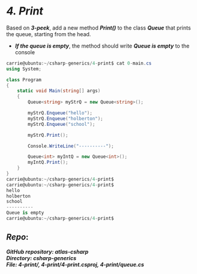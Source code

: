 # ***4. Print***

Based on ***3-peek***, add a new method ***Print()*** to the class ***Queue<T>*** that prints the queue, starting from the head.

- ***If the queue is empty***, the method should write ***Queue is empty*** to the console
```csharp
carrie@ubuntu:~/csharp-generics/4-print$ cat 0-main.cs
using System;

class Program
{
    static void Main(string[] args)
    {
        Queue<string> myStrQ = new Queue<string>();

        myStrQ.Enqueue("hello");
        myStrQ.Enqueue("holberton");
        myStrQ.Enqueue("school");

        myStrQ.Print();

        Console.WriteLine("----------");

        Queue<int> myIntQ = new Queue<int>();
        myIntQ.Print();
    }
}
carrie@ubuntu:~/csharp-generics/4-print$
carrie@ubuntu:~/csharp-generics/4-print$
hello
holberton
school
----------
Queue is empty
carrie@ubuntu:~/csharp-generics/4-print$
```
## ***Repo***:

***GitHub repository: atlas-csharp***\
***Directory: csharp-generics***\
***File: 4-print/, 4-print/4-print.csproj, 4-print/queue.cs***